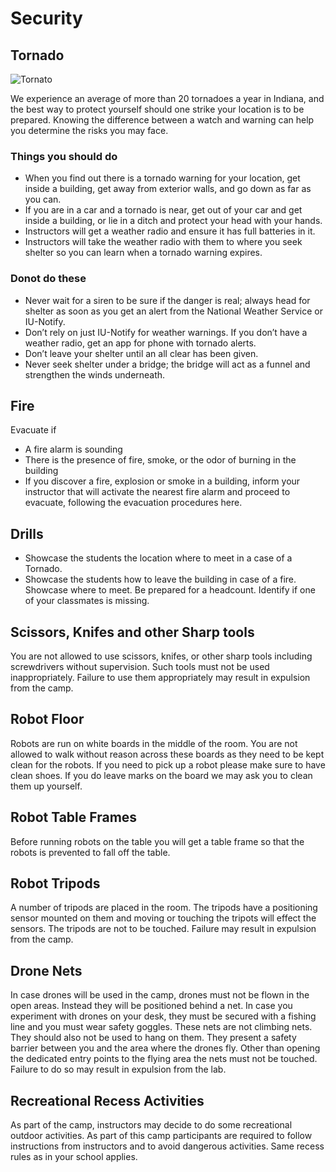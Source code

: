 # Security

## Tornado

![Tornato](https://upload.wikimedia.org/wikipedia/commons/thumb/d/d7/Funnel_near_Eads%2C_Colorado.jpg/600px-Funnel_near_Eads%2C_Colorado.jpg)

We experience an average of more than 20 tornadoes a year in Indiana, and the best way to protect yourself should one strike your location is to be prepared. Knowing the difference between a watch and warning can help you determine the risks you may face.

### Things you should do

* When you find out there is a tornado warning for your location, get inside a building, get away from exterior walls, and go down as far as you can.
* If you are in a car and a tornado is near, get out of your car and get inside a building, or lie in a ditch and protect your head with your hands.
* Instructors will get a weather radio and ensure it has full batteries in it.
* Instructors will take the weather radio with them to where you seek shelter so you can learn when a tornado warning expires.

### Donot do these

* Never wait for a siren to be sure if the danger is real; always head for shelter as soon as you get an alert from the National Weather Service or IU-Notify.
* Don’t rely on just IU-Notify for weather warnings. If you don’t have a weather radio, get an app for phone with tornado alerts.
* Don’t leave your shelter until an all clear has been given.
* Never seek shelter under a bridge; the bridge will act as a funnel and strengthen the winds underneath.

## Fire

Evacuate if

* A fire alarm is sounding
* There is the presence of fire, smoke, or the odor of burning in the building
* If you discover a fire, explosion or smoke in a building, inform your instructor that will activate the nearest fire alarm and proceed to evacuate, following the evacuation procedures here. 

## Drills

* Showcase the students the location where to meet in a case of a Tornado.
* Showcase the students how to leave the building in case of a fire. Showcase where to meet. Be prepared for a headcount. Identify if one of your classmates is missing.


## Scissors, Knifes and other Sharp tools

You are not allowed to use scissors, knifes, or other sharp tools including screwdrivers without supervision. Such tools must not be used inappropriately. Failure to use them appropriately may result in expulsion from the camp.

## Robot Floor

Robots are run on white boards in the middle of the room. You are not allowed to walk without reason across these boards as they need to be kept clean for the robots. If you need to pick up a robot please make sure to have clean shoes. If you do leave marks on the board we may ask you to clean them up yourself. 

## Robot Table Frames

Before running robots on the table you will get a table frame so that the robots is prevented to fall off the table.  

## Robot Tripods

A number of tripods are placed in the room. The tripods have a positioning sensor mounted on them and moving or touching the tripots will effect the sensors. The tripods are not to be touched. Failure may result in expulsion from the camp.

## Drone Nets

In case drones will be used in the camp, drones must not be flown in the open areas. Instead they will be positioned behind a net. In case you experiment with drones on your desk, they must be secured with a fishing line and you must wear safety goggles. These nets are not climbing nets. They should also not be used to hang on them. They present a safety barrier between you and the area where the drones fly. Other than opening the dedicated entry points to the flying area the nets must not be touched. Failure to do so may result in expulsion from the lab.

## Recreational Recess Activities

As part of the camp, instructors may decide to do some recreational outdoor activities. As part of this camp participants are required to follow instructions from instructors and to avoid dangerous activities. Same recess rules as in your school applies.
